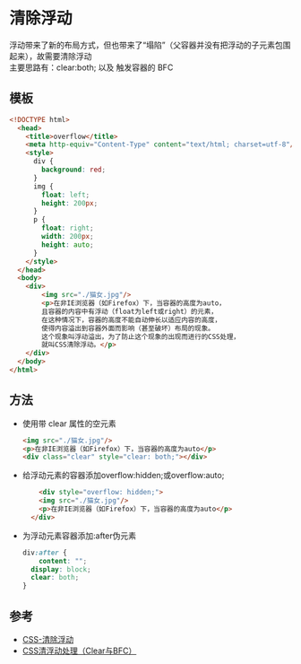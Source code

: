 # 清除浮动
浮动带来了新的布局方式，但也带来了“塌陷”（父容器并没有把浮动的子元素包围起来），故需要清除浮动  
主要思路有：clear:both; 以及 触发容器的 BFC
## 模板
```html
<!DOCTYPE html>
  <head>
    <title>overflow</title>
    <meta http-equiv="Content-Type" content="text/html; charset=utf-8"/>
	<style>
	  div {
	    background: red;
	  }
	  img {
	    float: left;
		height: 200px;
	  }
	  p {
	    float: right;
	    width: 200px;
	  	height: auto;
	  }
	</style>
  </head>
  <body>
    <div>
	    <img src="./猫女.jpg"/>
	    <p>在非IE浏览器（如Firefox）下，当容器的高度为auto，
	    且容器的内容中有浮动（float为left或right）的元素，
	    在这种情况下，容器的高度不能自动伸长以适应内容的高度，
	    使得内容溢出到容器外面而影响（甚至破坏）布局的现象。
	    这个现象叫浮动溢出，为了防止这个现象的出现而进行的CSS处理，
	    就叫CSS清除浮动。</p>
	</div>
  </body>
</html>
```

## 方法
- 使用带 clear 属性的空元素
   ```html
   <img src="./猫女.jpg"/>
   <p>在非IE浏览器（如Firefox）下，当容器的高度为auto</p>
   <div class="clear" style="clear: both;"></div>
   ```
- 给浮动元素的容器添加overflow:hidden;或overflow:auto;
  ```html
      <div style="overflow: hidden;">
	  <img src="./猫女.jpg"/>
	  <p>在非IE浏览器（如Firefox）下，当容器的高度为auto</p>
	</div>
    ```
- 为浮动元素容器添加:after伪元素
  ```css
  div:after {
	  content: "";
    display: block;
    clear: both;
  }
  ```
  

## 参考
- [CSS-清除浮动](https://segmentfault.com/a/1190000004865198)
- [CSS清浮动处理（Clear与BFC）](https://www.cnblogs.com/dolphinX/p/3508869.html)